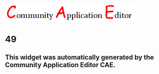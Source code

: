 ![CAE](https://github.com/PhilCAEOrg/frontendComponent-49/blob/gh-pages/img/logo.png)  

49
===================


This widget was automatically generated by the Community Application Editor CAE.  
---------------
